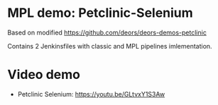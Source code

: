 # MPL demo: Petclinic-Selenium

Based on modified https://github.com/deors/deors-demos-petclinic

Contains 2 Jenkinsfiles with classic and MPL pipelines imlementation.

# Video demo

* Petclinic Selenium: https://youtu.be/GLtvxY1S3Aw
